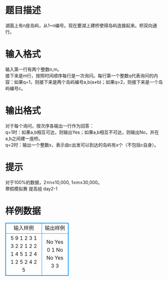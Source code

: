 # 

 
 # 题目描述 
湖面上有n座岛屿，从1~n编号。现在要湖上建桥使得岛屿连接起来。桥双向通行。 

 
 # 输入格式 
输入第一行有两个整数n,m。<BR>接下来是m行，按照时间顺序每行是一次询问。每行第一个整数q代表询问的内容：如果q=1，则接下来是两个岛屿编号a,b(a≠b)；如果q=2，则接下来是一个岛屿编号c。<BR> 

 
 # 输出格式 
对于每个询问，按次序各输出一行作为回答：<BR>q=1时：如果a,b相互可达，则输出Yes；如果a,b相互不可达，则输出No，并在a,b之间建一座桥。<BR>q=2时：输出一个整数x，表示由c出发可以到达的岛屿有x个（不包括c自身）。<BR> 

 
 # 提示 
对于100%的数据，2≤n≤10,000,&nbsp;1≤m≤30,000。<BR>寒假模拟赛&nbsp;提高组&nbsp;day2-1 
# 样例数据
<style>
        table,table tr th, table tr td { border:1px solid #0094ff; }
        table { width: 200px; min-height: 25px; line-height: 25px; text-align: center; border-collapse: collapse;}   
    </style>
<table>
	<tr>
		<td>输入样例</td>
		<td>输出样例</td>
	</tr>
<tr><td>5 9
1 2 3
1 3 2
2 1
2 2
1 4 5
1 2 4
1 2 5
2 4
2 5
</td><td>No
Yes
0
1
No
No
Yes
3
3
</td></tr></table>
